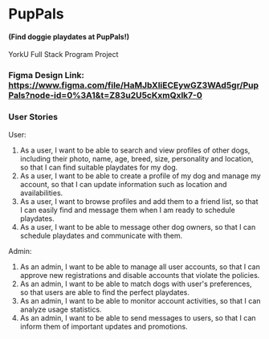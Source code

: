 # PupPals
#### (Find doggie playdates at PupPals!)

YorkU Full Stack Program Project

### Figma Design Link: https://www.figma.com/file/HaMJbXliECEywGZ3WAd5gr/PupPals?node-id=0%3A1&t=Z83u2U5cKxmQxlk7-0

### User Stories

User:
1. As a user, I want to be able to search and view profiles of other dogs, including their photo, name, age, breed, size, personality and location, so that I can find suitable playdates for my dog.
2. As a user, I want to be able to create a profile of my dog and manage my account, so that I can update information such as location and availabilities.
3. As a user, I want to browse profiles and add them to a friend list, so that I can easily find and message them when I am ready to schedule playdates.
4. As a user, I want to be able to message other dog owners, so that I can schedule playdates and communicate with them.


Admin:
1. As an admin, I want to be able to manage all user accounts, so that I can approve new registrations and disable accounts that violate the policies.
2. As an admin, I want to be able to match dogs with user's preferences, so that users are able to find the perfect playdates.
3. As an admin, I want to be able to monitor account activities, so that I can analyze usage statistics.
4. As an admin, I want to be able to send messages to users, so that I can inform them of important updates and promotions.

